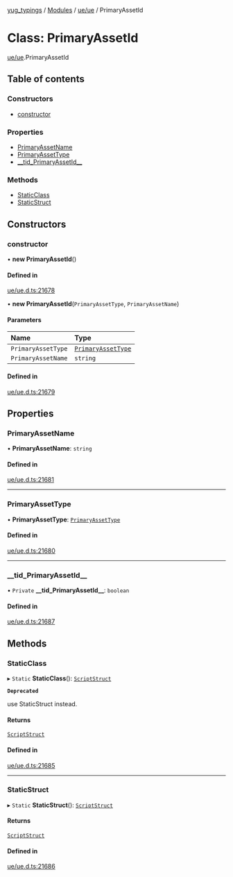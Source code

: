 [yug_typings](../README.md) / [Modules](../modules.md) / [ue/ue](../modules/ue_ue.md) / PrimaryAssetId

# Class: PrimaryAssetId

[ue/ue](../modules/ue_ue.md).PrimaryAssetId

## Table of contents

### Constructors

- [constructor](ue_ue.PrimaryAssetId.md#constructor)

### Properties

- [PrimaryAssetName](ue_ue.PrimaryAssetId.md#primaryassetname)
- [PrimaryAssetType](ue_ue.PrimaryAssetId.md#primaryassettype)
- [\_\_tid\_PrimaryAssetId\_\_](ue_ue.PrimaryAssetId.md#__tid_primaryassetid__)

### Methods

- [StaticClass](ue_ue.PrimaryAssetId.md#staticclass)
- [StaticStruct](ue_ue.PrimaryAssetId.md#staticstruct)

## Constructors

### constructor

• **new PrimaryAssetId**()

#### Defined in

[ue/ue.d.ts:21678](https://github.com/YugMetaverse/yug_typings/blob/b7d9b19/ue/ue.d.ts#L21678)

• **new PrimaryAssetId**(`PrimaryAssetType`, `PrimaryAssetName`)

#### Parameters

| Name | Type |
| :------ | :------ |
| `PrimaryAssetType` | [`PrimaryAssetType`](ue_ue.PrimaryAssetType.md) |
| `PrimaryAssetName` | `string` |

#### Defined in

[ue/ue.d.ts:21679](https://github.com/YugMetaverse/yug_typings/blob/b7d9b19/ue/ue.d.ts#L21679)

## Properties

### PrimaryAssetName

• **PrimaryAssetName**: `string`

#### Defined in

[ue/ue.d.ts:21681](https://github.com/YugMetaverse/yug_typings/blob/b7d9b19/ue/ue.d.ts#L21681)

___

### PrimaryAssetType

• **PrimaryAssetType**: [`PrimaryAssetType`](ue_ue.PrimaryAssetType.md)

#### Defined in

[ue/ue.d.ts:21680](https://github.com/YugMetaverse/yug_typings/blob/b7d9b19/ue/ue.d.ts#L21680)

___

### \_\_tid\_PrimaryAssetId\_\_

• `Private` **\_\_tid\_PrimaryAssetId\_\_**: `boolean`

#### Defined in

[ue/ue.d.ts:21687](https://github.com/YugMetaverse/yug_typings/blob/b7d9b19/ue/ue.d.ts#L21687)

## Methods

### StaticClass

▸ `Static` **StaticClass**(): [`ScriptStruct`](ue_ue.ScriptStruct.md)

**`Deprecated`**

use StaticStruct instead.

#### Returns

[`ScriptStruct`](ue_ue.ScriptStruct.md)

#### Defined in

[ue/ue.d.ts:21685](https://github.com/YugMetaverse/yug_typings/blob/b7d9b19/ue/ue.d.ts#L21685)

___

### StaticStruct

▸ `Static` **StaticStruct**(): [`ScriptStruct`](ue_ue.ScriptStruct.md)

#### Returns

[`ScriptStruct`](ue_ue.ScriptStruct.md)

#### Defined in

[ue/ue.d.ts:21686](https://github.com/YugMetaverse/yug_typings/blob/b7d9b19/ue/ue.d.ts#L21686)
